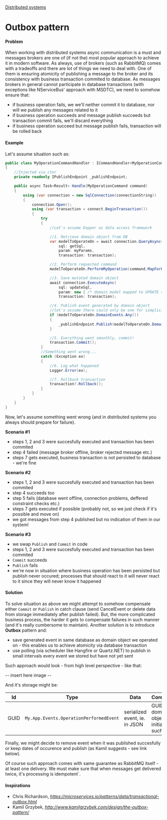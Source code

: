 [Distributed systems](/architecture/distributed-systems)
# Outbox pattern

#### Problem

When working with distributed systems async communication is a must and messages brokers are one of (if not the) most popular approach to achieve it in modern software.
As always, use of brokers (such as RabbitMQ) comes with a tradeoffs and there are lot of things we need to deal with.
One of them is ensuring atomicity of publishing a message to the broker and its consistency with business transaction commited to database. As messages brokers in general cannot participate in database transactions (with exceptions like NServiceBus' approach with MSDTC), we need to somehow ensure that:
- if business operation fails, we we'll neither commit it to database, nor will we publish any messages related to it
- if business operation succeeds and message publish succeeds but transaction commit fails, we'll discard everything
- if business operation succeed but message publish fails, transaction will be rolled back

#### Example

Let's assume situation such as:
```csharp
public class MyOperationCommandHandler : ICommandHandler<MyOperationCommand>
{
    //Injected via ctor
    private readonly IPublishEndpoint _publishEndpoint;

    public async Task<Result> Handle(MyOperationCommand command)
    {
        using (var connection = new SqlConnection(connectionString))
        {
            connection.Open();
            using (var transaction = connect.BeginTransaction())
            {
                try 
                {
                    //Let's assume Dapper as data access framework

                    //1. Retrieve domain object from DB
                    var modelToOperateOn = await connection.QueryAsync<MyModel>(
                        sql: getSql, 
                        param: myParams, 
                        transaction: transaction);

                    //2. Perform requested command
                    modelToOperateOn.PerformMyOperation(command.MapForOperation());

                    //3. Save mutated domain object
                    await connection.ExecuteAsync(
                        sql: updateSql,
                        param: new { /* domain model mapped to UPDATE statement */ },
                        transaction: transaction);

                    //4. Publish event generated by domain object
                    //let's assume there could only be one for simplicity (with many it even gets trickier)
                    if (modelToOperateOn.DomainEvents.Any())
                    {
                        _publishEndpoint.Publish(modelToOperateOn.DomainEvents.First());
                    }

                    //5. Everything went smoothly, commit!
                    transaction.Commit();
                }
                //Something went wrong...
                catch (Exception ex)
                {
                    //6. Log what happened
                    Logger.Error(ex);

                    //7. Rollback transaction
                    transaction?.Rollback();
                }
            }
        }
    }
}

```

Now, let's assume something went wrong (and in distributed systems you always should prepare for failure).

**Scenario #1**
- steps 1, 2 and 3 were succesfully executed and transaction has been commited
- step 4 failed (message broker offline, broker rejected message etc.)
- steps 7 gets executed, business transaction is not persisted to database - we're fine

**Scenario #2**
- steps 1, 2 and 3 were succesfully executed and transaction has been commited
- step 4 succeeds too
- step 5 fails (database went offline, connection problems, deffered constraint checks etc.)
- steps 7 gets executed if possible (probably not, so we just check if it's possible and move on)
- we got messages from step 4 published but no indication of them in our system!

**Scenario #3**
- we swap `Publish` and `Commit` in code
- steps 1, 2 and 3 were succesfully executed and transaction has been commited
- `Commit` succeeds
- `Publish` fails
- we're now in situation where business operation has been persisted but publish never occured; processes that should react to it will never react to it since they will never know it happened


#### Solution

To solve situation as above we might attempt to somehow compensate either `Commit` or `Publish` in catch clause (send CancelEvent or delete data from storage immediately after publish failed).
But, the more complicated business process, the harder it gets to compensate failures in such manner (and it's really cumbersome to maintain).
Another solution is to introduce **Outbox** pattern and:
- save generated event in same database as domain object we operated on - this enables us to achieve atomicity via database transaction
- use polling (via scheduler like Hangfire or Quartz.NET) to publish in small intervals every event we stored but have not yet sent

Such approach would look - from high level perspective - like that:

-- insert here image --

And it's storage might be:

| Id | Type | Data | CorellationId |
| --- | --- | --- | --- |
| GUID | `My.App.Events.OperationPerformedEvent` | serialized event, ie. in JSON | GUID of domain object that initiated such event |

Finally, we might decide to remove event when it was published succesfully or keep dates of occurence and publish (as Kamil suggests - see link below).

Of course such approach comes with same guarantee as RabbitMQ itself - at least one delivery.
We must make sure that when messages get delivered twice, it's processing is idempotent`.

#### Inspirations
* Chris Richardson, *https://microservices.io/patterns/data/transactional-outbox.html*
* Kamil Grzybek, *http://www.kamilgrzybek.com/design/the-outbox-pattern/*
